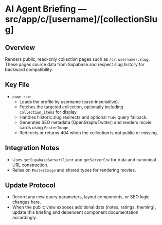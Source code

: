 # AI Agent Briefing — src/app/c/[username]/[collectionSlug]

## Overview
Renders public, read-only collection pages such as `/c/:username/:slug`. These pages source data from Supabase and respect slug history for backward compatibility.

## Key File
- `page.tsx`:
  - Loads the profile by username (case-insensitive).
  - Fetches the targeted collection, optionally including `collection_items` for display.
  - Handles historic slug redirects and optional `?id=` query fallback.
  - Generates SEO metadata (OpenGraph/Twitter) and renders movie cards using `PosterImage`.
  - Redirects or returns 404 when the collection is not public or missing.

## Integration Notes
- Uses `getSupabaseServerClient` and `getServerEnv` for data and canonical URL construction.
- Relies on `PosterImage` and shared types for rendering movies.

## Update Protocol
- Record any new query parameters, layout components, or SEO logic changes here.
- When the public view exposes additional data (notes, ratings, theming), update this briefing and dependent component documentation accordingly.
